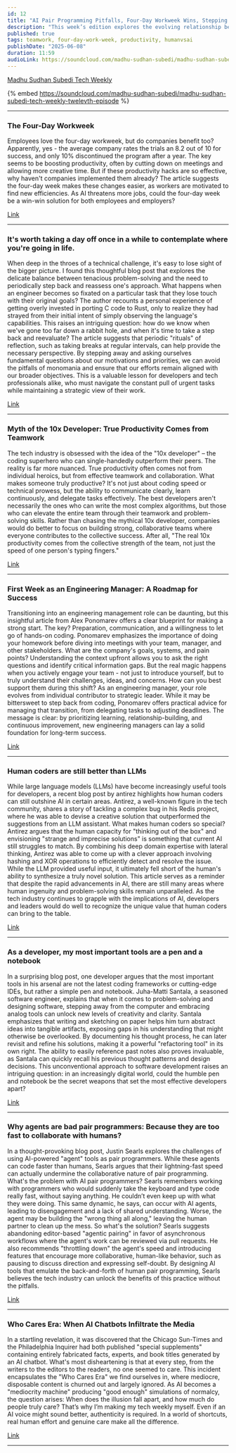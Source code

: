 ```yaml
---
id: 12
title: "AI Pair Programming Pitfalls, Four-Day Workweek Wins, Stepping Back for Perspective, Debunking the 10x Developer Myth,  Human Ingenuity vs. LLMs and the 'Who Cares' Era"
description: "This week’s edition explores the evolving relationship between humans and technology. From the pitfalls of AI-powered pair programming and the enduring myth of the 10x developer, to the creative power of pen and paper and the value of taking a step back, we spotlight why human insight still matters. Plus, we examine the four-day workweek’s surprising success, lessons for new engineering managers, and the risks of AI-generated media. Dive in for thoughtful perspectives on productivity, collaboration, and authenticity in a tech-driven world"
published: true
tags: teamwork, four-day-work-week, productivity, humanvsai
publishDate: "2025-06-08"
duration: 11:59
audioLink: https://soundcloud.com/madhu-sudhan-subedi/madhu-sudhan-subedi-tech-weekly-twelevth-episode
---
```


[Madhu Sudhan Subedi Tech Weekly](https://madhusudhansubedi.com.np/weekly/12)

{% embed https://soundcloud.com/madhu-sudhan-subedi/madhu-sudhan-subedi-tech-weekly-twelevth-episode %}

---

### **The Four-Day Workweek**

Employees love the four-day workweek, but do companies benefit too? Apparently, yes - the average company rates the trials an 8.2 out of 10 for success, and only 10% discontinued the program after a year. The key seems to be boosting productivity, often by cutting down on meetings and allowing more creative time.
But if these productivity hacks are so effective, why haven't companies implemented them already? The article suggests the four-day week makes these changes easier, as workers are motivated to find new efficiencies. As AI threatens more jobs, could the four-day week be a win-win solution for both employees and employers?

[Link](https://www.wsj.com/lifestyle/workplace/of-course-workers-want-a-four-day-week-companies-should-too-0837a0a1?st=nmPfYi&reflink=desktopwebshare_permalink)

---

### **It's worth taking a day off once in a while to contemplate where you're going in life.**

When deep in the throes of a technical challenge, it's easy to lose sight of the bigger picture. I found this thoughtful blog post that explores the delicate balance between tenacious problem-solving and the need to periodically step back and reassess one's approach.
What happens when an engineer becomes so fixated on a particular task that they lose touch with their original goals? The author recounts a personal experience of getting overly invested in porting C code to Rust, only to realize they had strayed from their initial intent of simply observing the language's capabilities. This raises an intriguing question: how do we know when we've gone too far down a rabbit hole, and when it's time to take a step back and reevaluate?
The article suggests that periodic "rituals" of reflection, such as taking breaks at regular intervals, can help provide the necessary perspective. By stepping away and asking ourselves fundamental questions about our motivations and priorities, we can avoid the pitfalls of monomania and ensure that our efforts remain aligned with our broader objectives. This is a valuable lesson for developers and tech professionals alike, who must navigate the constant pull of urgent tasks while maintaining a strategic view of their work.

[Link](https://rjp.io/blog/2025-05-31-stepping-back)

---

### **Myth of the 10x Developer: True Productivity Comes from Teamwork**

The tech industry is obsessed with the idea of the "10x developer" – the coding superhero who can single-handedly outperform their peers.  The reality is far more nuanced. True productivity often comes not from individual heroics, but from effective teamwork and collaboration.
What makes someone truly productive? It's not just about coding speed or technical prowess, but the ability to communicate clearly, learn continuously, and delegate tasks effectively. The best developers aren't necessarily the ones who can write the most complex algorithms, but those who can elevate the entire team through their teamwork and problem-solving skills.
Rather than chasing the mythical 10x developer, companies would do better to focus on building strong, collaborative teams where everyone contributes to the collective success. After all, "The real 10x productivity comes from the collective strength of the team, not just the speed of one person's typing fingers."

[Link](https://faun.pub/the-dark-truth-about-10x-developers-debunking-the-myth-c50ab02ec07d)

---

### **First Week as an Engineering Manager: A Roadmap for Success**

Transitioning into an engineering management role can be daunting, but this insightful article from Alex Ponomarev offers a clear blueprint for making a strong start. The key? Preparation, communication, and a willingness to let go of hands-on coding.
Ponomarev emphasizes the importance of doing your homework before diving into meetings with your team, manager, and other stakeholders. What are the company's goals, systems, and pain points? Understanding the context upfront allows you to ask the right questions and identify critical information gaps. But the real magic happens when you actively engage your team - not just to introduce yourself, but to truly understand their challenges, ideas, and concerns. How can you best support them during this shift?
As an engineering manager, your role evolves from individual contributor to strategic leader. While it may be bittersweet to step back from coding, Ponomarev offers practical advice for managing that transition, from delegating tasks to adjusting deadlines. The message is clear: by prioritizing learning, relationship-building, and continuous improvement, new engineering managers can lay a solid foundation for long-term success.

[Link](https://medium.com/engineering-managers-journal/how-to-start-strong-in-your-first-week-as-an-engineering-manager-a8649bdd6f99)

---

### **Human coders are still better than LLMs**

While large language models (LLMs) have become increasingly useful tools for developers, a recent blog post by antirez highlights how human coders can still outshine AI in certain areas. Antirez, a well-known figure in the tech community, shares a story of tackling a complex bug in his Redis project, where he was able to devise a creative solution that outperformed the suggestions from an LLM assistant.
What makes human coders so special? Antirez argues that the human capacity for "thinking out of the box" and envisioning "strange and imprecise solutions" is something that current AI still struggles to match. By combining his deep domain expertise with lateral thinking, Antirez was able to come up with a clever approach involving hashing and XOR operations to efficiently detect and resolve the issue. While the LLM provided useful input, it ultimately fell short of the human's ability to synthesize a truly novel solution.
This article serves as a reminder that despite the rapid advancements in AI, there are still many areas where human ingenuity and problem-solving skills remain unparalleled. As the tech industry continues to grapple with the implications of AI, developers and leaders would do well to recognize the unique value that human coders can bring to the table.

[Link](https://antirez.com/news/153)

---

### **As a developer, my most important tools are a pen and a notebook**

In a surprising blog post, one developer argues that the most important tools in his arsenal are not the latest coding frameworks or cutting-edge IDEs, but rather a simple pen and notebook. Juha-Matti Santala, a seasoned software engineer, explains that when it comes to problem-solving and designing software, stepping away from the computer and embracing analog tools can unlock new levels of creativity and clarity.
Santala emphasizes that writing and sketching on paper helps him turn abstract ideas into tangible artifacts, exposing gaps in his understanding that might otherwise be overlooked. By documenting his thought process, he can later revisit and refine his solutions, making it a powerful "refactoring tool" in its own right. The ability to easily reference past notes also proves invaluable, as Santala can quickly recall his previous thought patterns and design decisions.
This unconventional approach to software development raises an intriguing question: in an increasingly digital world, could the humble pen and notebook be the secret weapons that set the most effective developers apart?

[Link](https://hamatti.org/posts/as-a-developer-my-most-important-tools-are-a-pen-and-a-notebook)

---

### **Why agents are bad pair programmers: Because they are too fast to collaborate with humans?**

In a thought-provoking blog post, Justin Searls explores the challenges of using AI-powered "agent" tools as pair programmers. While these agents can code faster than humans, Searls argues that their lightning-fast speed can actually undermine the collaborative nature of pair programming.
What's the problem with AI pair programmers? Searls remembers working with programmers who would suddenly take the keyboard and type code really fast, without saying anything. He couldn’t even keep up with what they were doing. This same dynamic, he says, can occur with AI agents, leading to disengagement and a lack of shared understanding. Worse, the agent may be building the "wrong thing all along," leaving the human partner to clean up the mess.
So what's the solution? Searls suggests abandoning editor-based "agentic pairing" in favor of asynchronous workflows where the agent's work can be reviewed via pull requests. He also recommends "throttling down" the agent's speed and introducing features that encourage more collaborative, human-like behavior, such as pausing to discuss direction and expressing self-doubt. By designing AI tools that emulate the back-and-forth of human pair programming, Searls believes the tech industry can unlock the benefits of this practice without the pitfalls.

[Link](https://justin.searls.co/posts/why-agents-are-bad-pair-programmers/)

---

### **Who Cares Era: When AI Chatbots Infiltrate the Media**

In a startling revelation, it was discovered that the Chicago Sun-Times and the Philadelphia Inquirer had both published "special supplements" containing entirely fabricated facts, experts, and book titles generated by an AI chatbot. What's most disheartening is that at every step, from the writers to the editors to the readers, no one seemed to care.
This incident encapsulates the "Who Cares Era" we find ourselves in, where mediocre, disposable content is churned out and largely ignored. As AI becomes a "mediocrity machine" producing "good enough" simulations of normalcy, the question arises: When does the illusion fall apart, and how much do people truly care?
That’s why I’m making my tech weekly myself. Even if an AI voice might sound better, authenticity is required. In a world of shortcuts, real human effort and genuine care make all the difference.

[Link](https://dansinker.com/posts/2025-05-23-who-cares/)

---
